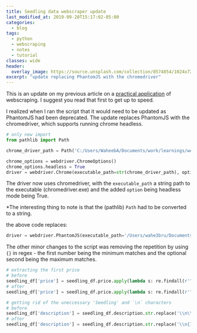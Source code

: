 ```yaml
---
title: Seedling data webscraper update
last_modified_at: 2019-09-20T15:17:02-05:00
categories:
  - blog
tags:
  - python
  - webscraping
  - notes
  - tutorial
classes: wide
header:
  overlay_image: https://source.unsplash.com/collection/8574854/1024x720
excerpt: "update replacing PhantomJS with the chromedriver"
---
```

 This is an update on my previous article on a [practical application]() of webscraping.
 I suggest you read that first to get up to speed.

 I realized when I ran the script that it would need to be updated as PhantomJS had been
 deprecated.
 The update replaces PhantomJS with the chromedriver, which supports running chrome headless.

 ```python
 # only new import
 from pathlib import Path

 chrome_driver_path = Path('C:/Users/WaheebA/Documents/work/learnings/webscraping/chromedriver.exe')

 chrome_options = webdriver.ChromeOptions()
chrome_options.headless = True
driver = webdriver.Chrome(executable_path=str(chrome_driver_path), options=chrome_options)
```
The driver now uses chromedriver, with the `executable_path` a string path to the executable (chromedriver.exe) and the added `option` being headless mode being True.

*The interesting thing to note is that the (pathlib) `Path` had to be converted to a string.

the above code replaces:
``` python
driver = webdriver.PhantomJS(executable_path='/Users/wahe3bru/Documents/phantomjs-2.1.1-macosx/bin/phantomjs')
```

The other minor changes to the script was removing the repetition by using `{}` in regex - the first number being the minimum matches and the optional second being the maximum matches.
```python
# extracting the first price
# before
seedling_df['price'] = seedling_df.price.apply(lambda s: re.findall(r'^(R\d{1,2}\.\d\d)',s)[0])
# after
seedling_df['price'] = seedling_df.price.apply(lambda s: re.findall(r'^(R\d{1,2}\.\d{2})',s)[0])

# getting rid of the uneccessary 'Seedling' and `\n` characters
# before
seedling_df['description'] = seedling_df.description.str.replace('\\n\\n','').str.replace('Seedling','')
# after
seedling_df['description'] = seedling_df.description.str.replace('\\n{1,2}','').str.replace('Seedling','')
```
